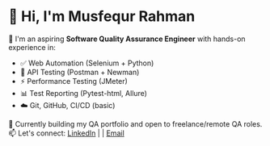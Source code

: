 # 👋 Hi, I'm Musfequr Rahman

🎯 I'm an aspiring **Software Quality Assurance Engineer** with hands-on experience in:

- ✅ Web Automation (Selenium + Python)
- 🔁 API Testing (Postman + Newman)
- ⚡ Performance Testing (JMeter)
- 📊 Test Reporting (Pytest-html, Allure)
- ☁️ Git, GitHub, CI/CD (basic)

📌 Currently building my QA portfolio and open to freelance/remote QA roles.
📫 Let's connect: [LinkedIn](https://linkedin.com/in/md-musfequr-rahman-79a27a223/) |  | [Email](mailto:musfequr47@gmail.com)
